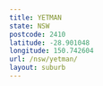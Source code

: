 ```yaml
---
title: YETMAN
state: NSW
postcode: 2410
latitude: -28.901048
longitude: 150.742604
url: /nsw/yetman/
layout: suburb
---
```

